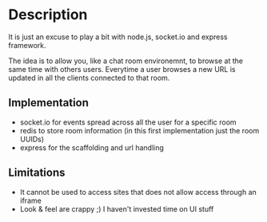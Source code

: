 Description
============

It is just an excuse to play a bit with node.js, socket.io and express framework.

The idea is to allow you, like a chat room environemnt, to browse at the same time
with others users. Everytime a user browses a new URL is updated in all the clients
connected to that room.



Implementation
--------------

- socket.io for events spread across all the user for a specific room
- redis to store room information (in this first implementation just the room UUIDs)
- express for the scaffolding and url handling


Limitations
-----------

- It cannot be used to access sites that does not allow access through an iframe
- Look & feel are crappy ;) I haven't invested time on UI stuff
